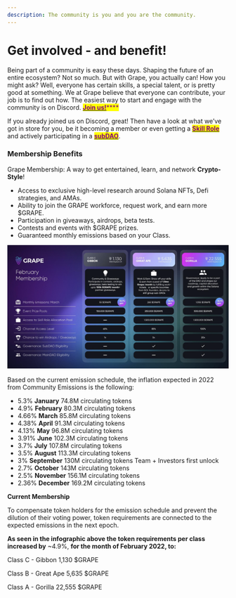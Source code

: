 ```yaml
---
description: The community is you and you are the community.
---
```


# Get involved - and benefit!

Being part of a community is easy these days. Shaping the future of an entire ecosystem? Not so much. But with Grape, you actually can! How you might ask? Well, everyone has certain skills, a special talent, or is pretty good at something. We at Grape believe that everyone can contribute, your job is to find out how. The easiest way to start and engage with the community is on Discord. [<mark style="color:purple;">**Join us!**</mark>](https://discord.gg/greatape)<mark style="color:purple;">****</mark>

If you already joined us on Discord, great! Then have a look at what we’ve got in store for you, be it becoming a member or even getting a [<mark style="color:purple;">**Skill Role**</mark>](skill-roles.md) and actively participating in a [<mark style="color:purple;">**subDAO**</mark>](../../grape-subdaos/sub-daos.md).

### Membership Benefits

Grape Membership: A way to get entertained, learn, and network **Crypto-Style**!

* Access to exclusive high-level research around Solana NFTs, Defi strategies, and AMAs.
* Ability to join the GRAPE workforce, request work, and earn more $GRAPE.
* Participation in giveaways, airdrops, beta tests.
* Contests and events with $GRAPE prizes.
* Guaranteed monthly emissions based on your Class.

![These numbers reflect the necessary amount of $GRAPE to keep your membership next month since the first payout happens only after a full month of membership.](<../../.gitbook/assets/image (2).png>)

Based on the current emission schedule, the inflation expected in 2022 from Community Emissions is the following:

* 5.3% **January** 74.8M circulating tokens
* 4.9% **February** 80.3M circulating tokens
* 4.66% **March** 85.8M circulating tokens
* 4.38% **April** 91.3M circulating tokens
* 4.13% **May** 96.8M circulating tokens
* 3.91% **June** 102.3M circulating tokens
* 3.7% **July** 107.8M circulating tokens
* 3.5% **August** 113.3M circulating tokens
* 3% **September** 130M circulating tokens Team + Investors first unlock
* 2.7% **October** 143M circulating tokens
* 2.5% **November** 156.1M circulating tokens
* 2.36% **December** 169.2M circulating tokens

**Current Membership**

To compensate token holders for the emission schedule and prevent the dilution of their voting power, token requirements are connected to the expected emissions in the next epoch.&#x20;

**As seen in the infographic above the token requirements per class increased by** \~4.9%, **for the month of February 2022, to:** &#x20;

Class C - Gibbon 1,130 $GRAPE

Class B - Great Ape 5,635 $GRAPE

Class A - Gorilla 22,555 $GRAPE



